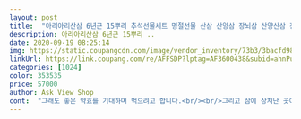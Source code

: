 ```yaml
---
layout: post 
title:  "아리아리산삼 6년근 15뿌리 추석선물세트 명절선물 산삼 산양삼 장뇌삼 산양산삼 장뇌 인삼 자연산 주 음료 새싹 면역력, 1개, 선택1. 5-6년근 10뿌리" 
description: 아리아리산삼 6년근 15뿌리 ..
date: 2020-09-19 08:25:14 
img: https://static.coupangcdn.com/image/vendor_inventory/73b3/3bacfd98bfdc03b69401402dcc5f2b7b21a5a259264226adc8875abed384.jpg 
linkUrl: https://link.coupang.com/re/AFFSDP?lptag=AF3600438&subid=ahnPublicAsk&pageKey=286388404&itemId=908053368&vendorItemId=5273666453&traceid=V0-113-2acba8efcb46b98e 
categories: [1024] 
color: 353535 
price: 57000 
author: Ask View Shop 
cont:  "그래도 좋은 약효를 기대하며 먹으려고 합니다.<br/><br/>그리고 삼에 상처난 곳이 거의 없고요<br/>날씨도 덥고 비도 많이와서 온 가족이 힘든 요즘이었습니다.<br/> 추천을 받아서 샀는데 역시, 듣던대로 품질이 좋더군요! 뿌리도 굵고, 상태도 신선했어요! 그리고 효과도 빠른 것 같아여 ㅎㅎ맥없던 우리가족이 활기를 찾았어요! 지인들에게도 추천하려 합니다!<br/>다른 곳이랑 비교해보니까 확연하게 알겠네요.<br/><br/>다른데서도 산삼을 몇번 사봤는데요,,(저희 부모님이 산삼을 자주 달여드세요) 여기만큼 만족한 곳이 없어요.<br/><br/>부모님도 넘 만족해하시구요<br/>앞으로는 더 자주 애용하겠습니다<br/>원래 후기를 잘 남기지 않는데 넘 만족해서 씁니다<br/>이번에는 계속 비가 와서 그런지 잎도 없고 이끼도 다르네요.<br/><br/>이전에 다른 사이트에서 아리아리산삼 구매했을때도 삼 퀄리티가 좋아서 만족했구요<br/>일단 크기가 굵어요.<br/><br/>재구매입니다.<br/><br/>지난번에는 잎도 좋고 삼도 좋아서 효과봤어요.<br/><br/>찾아보니까 쿠팡에서도 팔길래 고민없이 샀습니다.<br/><br/>포장도 선물하기 좋고 배송도 빠르게 해주시고<br/>" 
---
```

